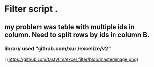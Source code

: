 # Filter script .

## my problem was table with multiple ids in column. Need to split rows by ids in column B. 



### library used "github.com/xuri/excelize/v2"


! (https://github.com/tastytim/excel_filter/blob/master/image.png)